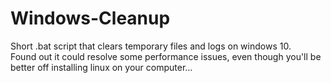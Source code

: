 # Windows-Cleanup
Short .bat script that clears temporary files and logs on windows 10.\
Found out it could resolve some performance issues, even though you'll be better off installing linux on your computer...
